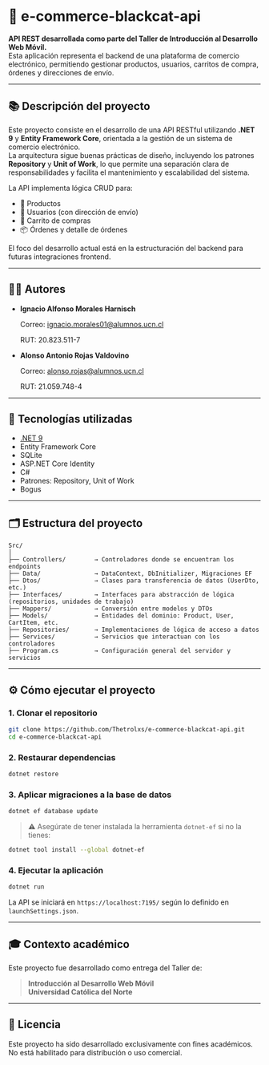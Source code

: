 # 🛒 e-commerce-blackcat-api

**API REST desarrollada como parte del Taller de Introducción al Desarrollo Web Móvil.**  
Esta aplicación representa el backend de una plataforma de comercio electrónico, permitiendo gestionar productos, usuarios, carritos de compra, órdenes y direcciones de envío.

---

## 📚 Descripción del proyecto

Este proyecto consiste en el desarrollo de una API RESTful utilizando **.NET 9** y **Entity Framework Core**, orientada a la gestión de un sistema de comercio electrónico.  
La arquitectura sigue buenas prácticas de diseño, incluyendo los patrones **Repository** y **Unit of Work**, lo que permite una separación clara de responsabilidades y facilita el mantenimiento y escalabilidad del sistema.

La API implementa lógica CRUD para:

- 🧴 Productos
- 👤 Usuarios (con dirección de envío)
- 🛒 Carrito de compras
- 📦 Órdenes y detalle de órdenes

El foco del desarrollo actual está en la estructuración del backend para futuras integraciones frontend.

---

## 🧑‍💻 Autores

- **Ignacio Alfonso Morales Harnisch**

    Correo: ignacio.morales01@alumnos.ucn.cl
  
    RUT: 20.823.511-7
  
- **Alonso Antonio Rojas Valdovino**

    Correo: alonso.rojas@alumnos.ucn.cl

    RUT: 21.059.748-4
---

## 🧱 Tecnologías utilizadas

- [.NET 9](https://learn.microsoft.com/en-us/dotnet/core/whats-new/dotnet-9)
- Entity Framework Core
- SQLite
- ASP.NET Core Identity
- C#
- Patrones: Repository, Unit of Work
- Bogus

---

## 🗂️ Estructura del proyecto

```
Src/
│
├── Controllers/        → Controladores donde se encuentran los endpoints
├── Data/               → DataContext, DbInitializer, Migraciones EF
├── Dtos/               → Clases para transferencia de datos (UserDto, etc.)
├── Interfaces/         → Interfaces para abstracción de lógica (repositorios, unidades de trabajo)
├── Mappers/            → Conversión entre modelos y DTOs
├── Models/             → Entidades del dominio: Product, User, CartItem, etc.
├── Repositories/       → Implementaciones de lógica de acceso a datos
├── Services/           → Servicios que interactuan con los controladores
├── Program.cs          → Configuración general del servidor y servicios
```

---

## ⚙️ Cómo ejecutar el proyecto

### 1. Clonar el repositorio

```bash
git clone https://github.com/Thetrolxs/e-commerce-blackcat-api.git
cd e-commerce-blackcat-api
```

### 2. Restaurar dependencias

```bash
dotnet restore
```

### 3. Aplicar migraciones a la base de datos

```bash
dotnet ef database update
```

> ⚠️ Asegúrate de tener instalada la herramienta `dotnet-ef` si no la tienes:
```bash
dotnet tool install --global dotnet-ef
```

### 4. Ejecutar la aplicación

```bash
dotnet run
```

La API se iniciará en `https://localhost:7195/` según lo definido en `launchSettings.json`.

---

## 🎓 Contexto académico

Este proyecto fue desarrollado como entrega del Taller de:
> **Introducción al Desarrollo Web Móvil**  
> **Universidad Católica del Norte**

---

## 📝 Licencia

Este proyecto ha sido desarrollado exclusivamente con fines académicos.  
No está habilitado para distribución o uso comercial.
